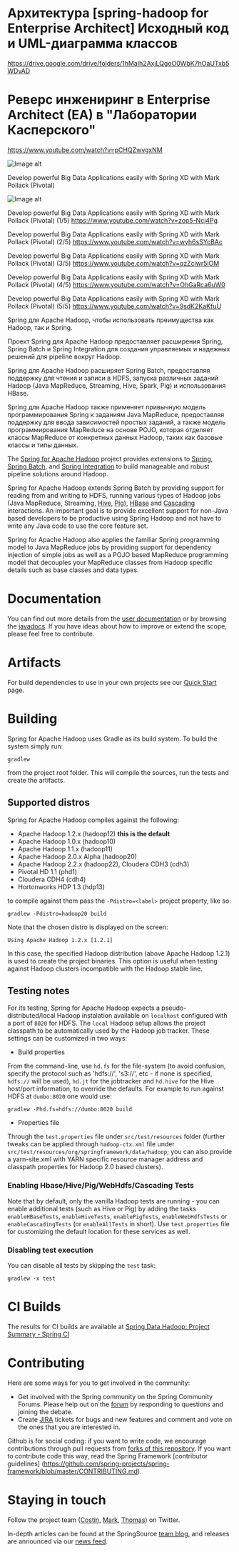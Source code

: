 # Архитектура [spring-hadoop for Enterprise Architect] Исходный код и UML-диаграмма классов
https://drive.google.com/drive/folders/1hMaIh2AxjLQgoO0WbK7hOaUTxb5WDvAD

# Реверс инжениринг в Enterprise Architect (EA) в "Лаборатории Касперского"
https://www.youtube.com/watch?v=pCHQZwvgxNM

![Image alt](https://roem.ru/wp-content/uploads/2018/04/kitajkasperskayachubajs.jpg)

Develop powerful Big Data Applications easily with Spring XD with Mark Pollack (Pivotal)

![Image alt](https://i.ytimg.com/vi/zop5-Ncj4Pg/maxresdefault.jpg)

Develop powerful Big Data Applications easily with Spring XD with Mark Pollack (Pivotal) (1/5)
https://www.youtube.com/watch?v=zop5-Ncj4Pg

Develop powerful Big Data Applications easily with Spring XD with Mark Pollack (Pivotal) (2/5)
https://www.youtube.com/watch?v=wyh6sSYcBAc

Develop powerful Big Data Applications easily with Spring XD with Mark Pollack (Pivotal) (3/5)
https://www.youtube.com/watch?v=qzZciwr5iOM

Develop powerful Big Data Applications easily with Spring XD with Mark Pollack (Pivotal) (4/5)
https://www.youtube.com/watch?v=OhGaRca6uW0

Develop powerful Big Data Applications easily with Spring XD with Mark Pollack (Pivotal) (5/5)
https://www.youtube.com/watch?v=9sdK2KaKfuU

Spring для Apache Hadoop, чтобы использовать преимущества как Hadoop, так и Spring.

Проект Spring для Apache Hadoop предоставляет расширения Spring, Spring Batch и Spring Integration
для создания управляемых и надежных решений для pipeline вокруг Hadoop.

Spring для Apache Hadoop расширяет Spring Batch, предоставляя поддержку для чтения и записи в HDFS, 
запуска различных заданий Hadoop (Java MapReduce, Streaming, Hive, Spark, Pig) и использования HBase.

Spring для Apache Hadoop также применяет привычную модель программирования Spring к заданиям Java MapReduce, 
предоставляя поддержку для ввода зависимостей простых заданий, а также модель программирования MapReduce на основе POJO, 
которая отделяет классы MapReduce от конкретных данных Hadoop, таких как базовые классы и типы данных.


The [Spring for Apache Hadoop](http://projects.spring.io/spring-hadoop/) project provides extensions to [Spring](http://projects.spring.io/spring-framework/), [Spring Batch](http://projects.spring.io/spring-batch/), and [Spring Integration](http://projects.spring.io/spring-integration/) to build manageable and robust pipeline solutions around Hadoop.

Spring for Apache Hadoop extends Spring Batch by providing support for reading from and writing to HDFS, running various types of Hadoop jobs (Java MapReduce, Streaming, [Hive](http://hive.apache.org),  [Pig](http://pig.apache.org)), [HBase](http://hbase.apache.org) and [Cascading](http://cascading.org) interactions. An important goal is to provide excellent support for non-Java based developers to be productive using Spring Hadoop and not have to write any Java code to use the core feature set.

Spring for Apache Hadoop also applies the familiar Spring programming model to Java MapReduce jobs by providing support for dependency injection of simple jobs as well as a POJO based MapReduce programming model that decouples your MapReduce classes from Hadoop specific details such as base classes and data types.

# Documentation

You can find out more details from the [user documentation](http://docs.spring.io/spring-hadoop/docs/current/reference/html/) or by browsing the [javadocs](http://docs.spring.io/spring-hadoop/docs/current/api/). If you have ideas about how to improve or extend the scope, please feel free to contribute.

# Artifacts

For build dependencies to use in your own projects see our [Quick Start](http://projects.spring.io/spring-hadoop/#quick-start) page.

# Building

Spring for Apache Hadoop uses Gradle as its build system. To build the system simply run:

    gradlew

from the project root folder. This will compile the sources, run the tests and create the artifacts.


## Supported distros

Spring for Apache Hadoop compiles against the following:

* Apache Hadoop 1.2.x (hadoop12) **this is the default**
* Apache Hadoop 1.0.x (hadoop10)
* Apache Hadoop 1.1.x (hadoop11)
* Apache Hadoop 2.0.x Alpha (hadoop20)
* Apache Hadoop 2.2.x (hadoop22), Cloudera CDH3 (cdh3)
* Pivotal HD 1.1 (phd1)
* Cloudera CDH4 (cdh4)
* Hortonworks HDP 1.3 (hdp13) 

to compile against them pass the `-Pdistro=<label>` project property, like so:

    gradlew -Pdistro=hadoop20 build
    
Note that the chosen distro is displayed on the screen:

    Using Apache Hadoop 1.2.x [1.2.1]

In this case, the specified Hadoop distribution (above Apache Hadoop 1.2.1) is used to create the project binaries. This option is useful when testing against Hadoop clusters incompatible with the Hadoop stable line.

## Testing notes

For its testing, Spring for Apache Hadoop expects a pseudo-distributed/local Hadoop instalation available on `localhost` configured with a port of `8020` for HDFS. The `local` Hadoop setup allows the project classpath to be automatically used by the Hadoop job tracker. These settings can be customized in two ways:


* Build properties

From the command-line, use `hd.fs` for the file-system (to avoid confusion, specify the protocol such as 'hdfs://', 's3://', etc - if none is specified, `hdfs://` will be used), `hd.jt` for the jobtracker and `hd.hive` for the Hive host/port information, to override the defaults. For example to run against HDFS at `dumbo:8020` one would use:

    gradlew -Phd.fs=hdfs://dumbo:8020 build

* Properties file

Through the `test.properties` file under `src/test/resources` folder (further tweaks can be applied through `hadoop-ctx.xml` file under `src/test/resources/org/springframework/data/hadoop`; you can also provide a yarn-site.xml with YARN specific resource manager address and classpath properties for Hadoop 2.0 based clusters).

### Enabling Hbase/Hive/Pig/WebHdfs/Cascading Tests
Note that by default, only the vanilla Hadoop tests are running - you can enable additional tests (such as Hive or Pig) by adding the tasks `enableHBaseTests`, `enableHiveTests`, `enablePigTests`, `enableWebHdfsTests` or `enableCascadingTests` (or `enableAllTests` in short). Use `test.properties` file for customizing the default location for these services as well.

### Disabling test execution
You can disable all tests by skipping the `test` task:

    gradlew -x test


# CI Builds

The results for CI builds are available at [Spring Data Hadoop: Project Summary - Spring CI](https://build.springsource.org/browse/SPRINGDATAHADOOP)


# Contributing

Here are some ways for you to get involved in the community:

* Get involved with the Spring community on the Spring Community Forums.  Please help out on the [forum](http://forum.spring.io/forum/spring-projects/data/hadoop) by responding to questions and joining the debate.
* Create [JIRA](https://jira.springframework.org/browse/SHDP) tickets for bugs and new features and comment and vote on the ones that you are interested in.

Github is for social coding: if you want to write code, we encourage contributions through pull requests from [forks of this repository](http://help.github.com/forking/). If you want to contribute code this way, read the Spring Framework [contributor guidelines] (https://github.com/spring-projects/spring-framework/blob/master/CONTRIBUTING.md).

# Staying in touch

Follow the project team ([Costin](http://twitter.com/costinl), [Mark](http://twitter.com/markpollack), [Thomas](http://twitter.com/trisberg)) on Twitter. 

In-depth articles can be found at the SpringSource [team blog](http://spring.io/blog), and releases are announced via our [news feed](http://spring.io/blog/category/news).
